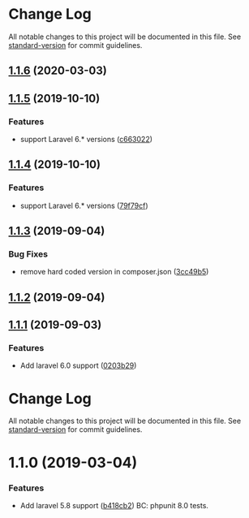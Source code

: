 # Change Log

All notable changes to this project will be documented in this file. See [standard-version](https://github.com/conventional-changelog/standard-version) for commit guidelines.

<a name="1.1.6"></a>
## [1.1.6](https://github.com/tequilarapido/api-response/compare/v1.1.5...v1.1.6) (2020-03-03)



<a name="1.1.5"></a>
## [1.1.5](https://github.com/tequilarapido/api-response/compare/v1.1.4...v1.1.5) (2019-10-10)


### Features

* support Laravel 6.* versions ([c663022](https://github.com/tequilarapido/api-response/commit/c663022))



<a name="1.1.4"></a>
## [1.1.4](https://github.com/tequilarapido/api-response/compare/v1.1.3...v1.1.4) (2019-10-10)


### Features

* support Laravel 6.* versions ([79f79cf](https://github.com/tequilarapido/api-response/commit/79f79cf))



<a name="1.1.3"></a>
## [1.1.3](https://github.com/tequilarapido/api-response/compare/v1.1.2...v1.1.3) (2019-09-04)


### Bug Fixes

* remove hard coded version in composer.json ([3cc49b5](https://github.com/tequilarapido/api-response/commit/3cc49b5))



<a name="1.1.2"></a>
## [1.1.2](https://github.com/tequilarapido/api-response/compare/v1.1.1...v1.1.2) (2019-09-04)



<a name="1.1.1"></a>
## [1.1.1](https://github.com/tequilarapido/api-response/compare/v1.1.0...v1.1.1) (2019-09-03)


### Features

* Add laravel 6.0 support ([0203b29](https://github.com/tequilarapido/api-response/commit/0203b29))



# Change Log

All notable changes to this project will be documented in this file. See [standard-version](https://github.com/conventional-changelog/standard-version) for commit guidelines.

# 1.1.0 (2019-03-04)


### Features

* Add laravel 5.8 support ([b418cb2](https://github.com/tequilarapido/api-response/commit/b418cb2))
  BC: phpunit 8.0 tests.
